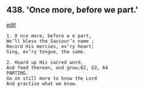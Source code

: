 
## 438.  'Once more, before we part.'
[edit](https://docs.google.com/document/d/1EJ7PJjf7N3XBp5t3VA9nC7KEfgpq0lE6/edit?mode=html)



    1. O nce more, before w e part,
    We’ll bless the Saviour’s name ; 
    Record His mercies, ev’ry heart;
    Sing, ev’ry tongue, the same.

    2. Hoard up His sacred word,
    And feed thereon, and grow;62, G3, 64
    PARTING.
    Go on still more to know the Lord 
    And practise what we know.
